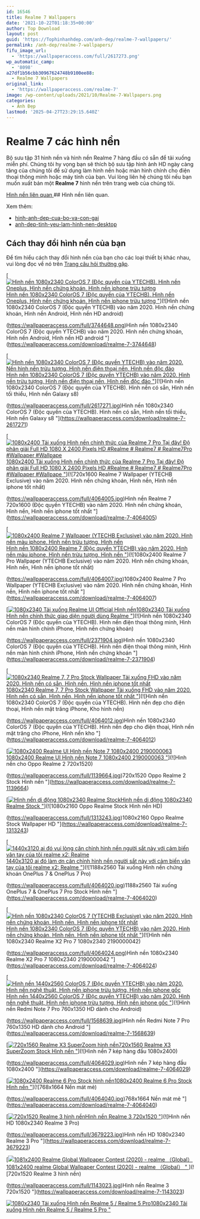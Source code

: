 ```yaml
---
id: 16546
title: Realme 7 Wallpapers
date: '2021-10-22T01:18:35+00:00'
author: Top Download
layout: post
guid: 'https://Tophinhanhdep.com/anh-dep/realme-7-wallpapers/'
permalink: /anh-dep/realme-7-wallpapers/
fifu_image_url:
  - 'https://wallpaperaccess.com/full/2617273.png'
wp_automatic_camp:
  - '8098'
a27df1b56cbb30967624748b9100ee88:
  - Realme 7 Wallpapers
original_link:
  - 'https://wallpaperaccess.com/realme-7'
image: /wp-content/uploads/2021/10/Realme-7-Wallpapers.png
categories:
  - Ảnh Đẹp
lastmod: '2025-04-27T23:29:15.640Z'
---
```

# Realme 7 các hình nền

Bộ sưu tập 31 hình nền và hình nền Realme 7 hàng đầu có sẵn để tải xuống miễn phí. Chúng tôi hy vọng bạn sẽ thích bộ sưu tập hình ảnh HD ngày càng tăng của chúng tôi để sử dụng làm hình nền hoặc màn hình chính cho điện thoại thông minh hoặc máy tính của bạn. Vui lòng liên hệ chúng tôi nếu bạn muốn xuất bản một **Realme 7** hình nền trên trang web của chúng tôi.

[Hình nền liên quan ](#related) ## Hình nền liên quan.

   
 Xem thêm:

   
- [hinh-anh-dep-cua-bo-va-con-gai](https://tophinhanhdep.com/hinh-anh-de-thuong/hinh-anh-dep-cua-bo-va-con-gai/)
- [anh-dep-tinh-yeu-lam-hinh-nen-desktop](https://tophinhanhdep.com/anh-tinh-yeu/anh-dep-tinh-yeu-lam-hinh-nen-desktop/)

## Cách thay đổi hình nền của bạn

Để tìm hiểu cách thay đổi hình nền của bạn cho các loại thiết bị khác nhau, vui lòng đọc về nó trên [Trang câu hỏi thường gặp](https://tophinhanhdep.com/faq/).

  
[[![Hình nền 1080x2340 ColorOS 7 (Độc quyền của YTECHB).  Hình nền Oneplus, Hình nền chứng khoán, Hình nền iphone trừu tượng](https://wallpaperaccess.com/full/2617273.png)Hình nền 1080x2340 ColorOS 7 (Độc quyền của YTECHB). Hình nền Oneplus, Hình nền chứng khoán, Hình nền iphone trừu tượng "](https://wallpaperaccess.com/download/realme-7-2617273)](![Hình nền 1080x2340 ColorOS 7 (Độc quyền YTECHB) vào năm 2020. Hình nền chứng khoán, Hình nền Android, Hình nền HD android)

(https://wallpaperaccess.com/full/3744648.png)Hình nền 1080x2340 ColorOS 7 (Độc quyền YTECHB) vào năm 2020. Hình nền chứng khoán, Hình nền Android, Hình nền HD android "](https://wallpaperaccess.com/download/realme-7-3744648)

[[![Hình nền 1080x2340 ColorOS 7 (Độc quyền YTECHB) vào năm 2020. Nền hình nền trừu tượng, Hình nền điện thoại nền, Hình nền độc đáo](https://wallpaperaccess.com/full/2617294.jpg)Hình nền 1080x2340 ColorOS 7 (Độc quyền YTECHB) vào năm 2020. Hình nền trừu tượng, Hình nền điện thoại nền, Hình nền độc đáo "](https://wallpaperaccess.com/download/realme-7-2617294)](![Hình nền 1080x2340 ColorOS 7 (Độc quyền của YTECHB).  Hình nền có sẵn, Hình nền tối thiểu, Hình nền Galaxy s8)

(https://wallpaperaccess.com/full/2617271.jpg)Hình nền 1080x2340 ColorOS 7 (Độc quyền của YTECHB). Hình nền có sẵn, Hình nền tối thiểu, Hình nền Galaxy s8 "](https://wallpaperaccess.com/download/realme-7-2617271)

[[![1080x2400 Tải xuống Hình nền chính thức của Realme 7 Pro Tại đây!  Độ phân giải Full HD 1080 X 2400 Pixels HD #Realme # Realme7 # Realme7Pro #Wallpaper #Wallpape](https://wallpaperaccess.com/full/4064004.png)1080x2400 Tải xuống Hình nền chính thức của Realme 7 Pro Tại đây! Độ phân giải Full HD 1080 X 2400 Pixels HD #Realme # Realme7 # Realme7Pro #Wallpaper #Wallpape "](https://wallpaperaccess.com/download/realme-7-4064004)](![720x1600 Realme 7 Wallpaper (YTECHB Exclusive) vào năm 2020. Hình nền chứng khoán, Hình nền, Hình nền iphone tốt nhất)

(https://wallpaperaccess.com/full/4064005.jpg)Hình nền Realme 7 720x1600 (Độc quyền YTECHB) vào năm 2020. Hình nền chứng khoán, Hình nền, Hình nền iphone tốt nhất "](https://wallpaperaccess.com/download/realme-7-4064005)

[[![1080x2400 Realme 7 Wallpaper (YTECHB Exclusive) vào năm 2020. Hình nền màu iphone, Hình nền trừu tượng, Hình nền](https://wallpaperaccess.com/full/4064006.jpg)Hình nền 1080x2400 Realme 7 (Độc quyền YTECHB) vào năm 2020. Hình nền màu iphone, Hình nền trừu tượng, Hình nền "](https://wallpaperaccess.com/download/realme-7-4064006)](![1080x2400 Realme 7 Pro Wallpaper (YTECHB Exclusive) vào năm 2020. Hình nền chứng khoán, Hình nền, Hình nền iphone tốt nhất)

(https://wallpaperaccess.com/full/4064007.jpg)1080x2400 Realme 7 Pro Wallpaper (YTECHB Exclusive) vào năm 2020. Hình nền chứng khoán, Hình nền, Hình nền iphone tốt nhất "](https://wallpaperaccess.com/download/realme-7-4064007)

[[![1080x2340 Tải xuống Realme UI Official Hình nền](https://wallpaperaccess.com/full/2326514.jpg)1080x2340 Tải xuống Hình nền chính thức giao diện người dùng Realme "](https://wallpaperaccess.com/download/realme-7-2326514)](![Hình nền 1080x2340 ColorOS 7 (Độc quyền của YTECHB).  Hình nền điện thoại thông minh, Hình nền màn hình chính iPhone, Hình nền chứng khoán)

(https://wallpaperaccess.com/full/2371904.jpg)Hình nền 1080x2340 ColorOS 7 (Độc quyền của YTECHB). Hình nền điện thoại thông minh, Hình nền màn hình chính iPhone, Hình nền chứng khoán "](https://wallpaperaccess.com/download/realme-7-2371904)

[[![1080x2340 Realme 7, 7 Pro Stock Wallpaper Tải xuống FHD vào năm 2020. Hình nền có sẵn, Hình nền, Hình nền iphone tốt nhất](https://wallpaperaccess.com/full/4064011.jpg)1080x2340 Realme 7, 7 Pro Stock Wallpaper Tải xuống FHD vào năm 2020. Hình nền có sẵn, Hình nền, Hình nền iphone tốt nhất "](https://wallpaperaccess.com/download/realme-7-4064011)](![Hình nền 1080x2340 ColorOS 7 (Độc quyền của YTECHB).  Hình nền đẹp cho điện thoại, Hình nền mặt trăng iPhone, Kho hình nền)

(https://wallpaperaccess.com/full/4064012.jpg)Hình nền 1080x2340 ColorOS 7 (Độc quyền của YTECHB). Hình nền đẹp cho điện thoại, Hình nền mặt trăng cho iPhone, Hình nền kho "](https://wallpaperaccess.com/download/realme-7-4064012)

[[![1080x2400 Realme UI Hình nền Note 7 1080x2400 2190000063](https://wallpaperaccess.com/full/2144519.jpg)1080x2400 Realme UI Hình nền Note 7 1080x2400 2190000063 "](https://wallpaperaccess.com/download/realme-7-2144519)](![Hình nền cho Oppo Realme 2 720x1520)

(https://wallpaperaccess.com/full/1139664.jpg)720x1520 Oppo Realme 2 Stock Hình nền "](https://wallpaperaccess.com/download/realme-7-1139664)

[[![Hình nền di động 1080x2340 Realme Stock](https://wallpaperaccess.com/full/4064015.png)Hình nền di động 1080x2340 Realme Stock "](https://wallpaperaccess.com/download/realme-7-4064015)](![1080x2160 Oppo Realme Stock Hình nền HD)

(https://wallpaperaccess.com/full/1313243.jpg)1080x2160 Oppo Realme Stock Wallpaper HD "](https://wallpaperaccess.com/download/realme-7-1313243)

[[![1440x3120 ai đó vui lòng căn chỉnh hình nền người sắt này với cảm biến vân tay của tôi realme x2: Realme](https://wallpaperaccess.com/full/3622499.jpg)1440x3120 ai đó làm ơn căn chỉnh hình nền người sắt này với cảm biến vân tay của tôi realme x2: Realme "](https://wallpaperaccess.com/download/realme-7-3622499)](![1188x2560 Tải xuống Hình nền chứng khoán OnePlus 7 & OnePlus 7 Pro)

(https://wallpaperaccess.com/full/4064020.jpg)1188x2560 Tải xuống OnePlus 7 &amp; OnePlus 7 Pro Stock Hình nền "](https://wallpaperaccess.com/download/realme-7-4064020)

[[![Hình nền 1080x2340 ColorOS 7 (YTECHB Exclusive) vào năm 2020. Hình nền chứng khoán, Hình nền, Hình nền iphone tốt nhất](https://wallpaperaccess.com/full/4064023.jpg)Hình nền 1080x2340 ColorOS 7 (Độc quyền YTECHB) vào năm 2020. Hình nền chứng khoán, Hình nền, Hình nền iphone tốt nhất "](https://wallpaperaccess.com/download/realme-7-4064023)](![Hình nền 1080x2340 Realme X2 Pro 7 1080x2340 2190000042)

(https://wallpaperaccess.com/full/4064024.png)Hình nền 1080x2340 Realme X2 Pro 7 1080x2340 2190000042 "](https://wallpaperaccess.com/download/realme-7-4064024)

[[![Hình nền 1440x2560 ColorOS 7 (Độc quyền YTECHB) vào năm 2020. Hình nền nghệ thuật, Hình nền iphone trừu tượng, Hình nền iphone gốc](https://wallpaperaccess.com/full/4064025.jpg)Hình nền 1440x2560 ColorOS 7 (Độc quyền YTECHB) vào năm 2020. Hình nền nghệ thuật, Hình nền iphone trừu tượng, Hình nền iphone gốc "](https://wallpaperaccess.com/download/realme-7-4064025)](![Hình nền Redmi Note 7 Pro 760x1350 HD dành cho Android)

(https://wallpaperaccess.com/full/1568639.jpg)Hình nền Redmi Note 7 Pro 760x1350 HD dành cho Android "](https://wallpaperaccess.com/download/realme-7-1568639)

[[![720x1560 Realme X3 SuperZoom hình nền](https://wallpaperaccess.com/full/3405298.jpg)720x1560 Realme X3 SuperZoom Stock Hình nền "](https://wallpaperaccess.com/download/realme-7-3405298)](![Hình nền 7 kép hàng đầu 1080x2400)

(https://wallpaperaccess.com/full/4064029.jpg)Hình nền 7 kép hàng đầu 1080x2400 "](https://wallpaperaccess.com/download/realme-7-4064029)

[[![1080x2400 Realme 6 Pro Stock hình nền](https://wallpaperaccess.com/full/4064031.jpg)1080x2400 Realme 6 Pro Stock Hình nền "](https://wallpaperaccess.com/download/realme-7-4064031)](![768x1664 Nền mát mẻ)

(https://wallpaperaccess.com/full/4064040.jpg)768x1664 Nền mát mẻ "](https://wallpaperaccess.com/download/realme-7-4064040)

[[![720x1520 Realme 3 hình nền](https://wallpaperaccess.com/full/1143041.jpg)Hình nền Realme 3 720x1520 "](https://wallpaperaccess.com/download/realme-7-1143041)](![Hình nền HD 1080x2340 Realme 3 Pro)

(https://wallpaperaccess.com/full/3679223.jpg)Hình nền HD 1080x2340 Realme 3 Pro "](https://wallpaperaccess.com/download/realme-7-3679223)

[[![1081x2400 Realme Global Wallpaper Contest (2020) - realme （Global）](https://wallpaperaccess.com/full/3633996.jpg)1081x2400 realme Global Wallpaper Contest (2020) - realme （Global） " ](https://wallpaperaccess.com/download/realme-7-3633996)](![720x1520 Realme 3 hình nền)

(https://wallpaperaccess.com/full/1143023.jpg)Hình nền Realme 3 720x1520 "](https://wallpaperaccess.com/download/realme-7-1143023)

[![1080x2340 Tải xuống Hình nền Realme 5 / Realme 5 Pro](https://wallpaperaccess.com/full/2044220.png)1080x2340 Tải xuống Hình nền Realme 5 / Realme 5 Pro "](https://wallpaperaccess.com/download/realme-7-2044220)
